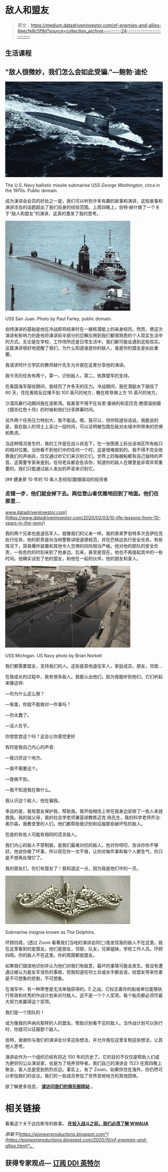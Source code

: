 # 敌人和盟友

> 原文：<https://medium.datadriveninvestor.com/of-enemies-and-allies-6eecfe8c5f9d?source=collection_archive---------24----------------------->

## 生活课程

## "**敌人**很微妙，我们怎么会如此受骗."—鲍勃·迪伦

![](img/4340e846eff8ed488c619e8cd5f85eb3.png)

The U.S. Navy ballistic missile submarine USS *George Washington,* circa in the 1970s. Public domain.

成为演讲会会员的好处之一是，我们可以听到许多有趣的故事和演讲，这些故事和演讲涉及的话题超出了我们自身的经验范围。上周四晚上，伯特·赫什做了一个关于“敌人和盟友”的演讲，这真的激发了我的思考。

![](img/b38078de3189360ec70f837dca0cf746.png)

USS San Juan. Photo by Paul Farley, public domain.

伯特演讲的基础是他在冷战即将结束时在一艘核潜艇上的亲身经历。然而，使这次演讲有影响力的是他将演讲前半部分的见解应用到我们都很熟悉的个人现实生活中的方式。无论是在学校、工作场所还是日常生活中，我们都可能会遇到这些现实。这篇演讲很好地提醒了我们，为什么知道谁是你的敌人，谁是你的盟友是如此重要。

我请求阿什兰学区的教师赫什先生允许我在这里分享他的演讲。

我今天的任务有两个。第一，识别敌人，第二，依靠盟军的支持。

在美国海军服役期间，我经历了许多天的压力。冷战期间，我在潜艇水下服役了 80 天，住在离核反应堆不到 100 英尺的地方，睡在核导弹上方 10 英尺的地方。

沙漠风暴行动期间我在波斯湾。我甚至不得不在肖恩·康纳利和亚历克·鲍德温拍摄《猎杀红色十月》的时候和他们分享屏幕时间。

另外两个任务压力特别大，我不能说。嗯，我可以，但你知道俗话说。我能说的是，我在敌人的领土上呆过一段时间，可以证明被包围在敌对水域中所带来的恐惧和焦虑。

当这种情况发生时，我的工作是在战斗状态下，在一张图表上标出该地区所有船只的相对位置。当你看不到他们中的任何一个时，这是很难做到的。我不得不完全依靠我们的声纳兵，仅仅通过听它们来识别它们。世界上的每艘船都有自己独特的声音，这需要专家来鉴别。任何老兵都会告诉你，知道你的敌人在哪里是非常非常重要的。我们只能通过敌人发出的声音来识别它。

[](https://www.datadriveninvestor.com/2020/02/03/10-life-lessons-from-10-years-in-the-gym/) [## 健身房 10 年的 10 条人生经验|数据驱动的投资者

### 走错一步，他们就会掉下去。两位登山者优雅地回到了地面。他们在那里…

www.datadriveninvestor.com](https://www.datadriveninvestor.com/2020/02/03/10-life-lessons-from-10-years-in-the-gym/) 

我的两个兄弟也是退伍军人，就像我们的父亲一样。我的弟弟罗伯特多次去伊拉克执行任务，他的职责是向当地警察讲授道德规范，并在巴格达执行安全任务。有些情况下，简易爆炸装置和其他令人恐惧的风险相当严峻。他对他的部队的安全负责，一些危险的时刻来到了他身边。后来，甚至是现在，他也不再提起其中的一些时间。他确实谈到了他的盟友，和他在一起的伙伴，他的朋友和家人。

![](img/0366b113f3df7bab8335bdf812d55457.png)

USS Michigan. US Navy photo by Brian Norkell

我们都需要盟友，支持我们的人。这些是其他退伍军人，家庭成员，朋友，邻居…

在我成长的过程中，我有很多敌人。我能认出他们，因为我能听到他们。它们听起来像这样:

—你为什么这么做？

—笨蛋，你就不能做对一件事吗？

—你太蠢了。

—没人在乎。

你想尝尝这个吗？这会让你感觉更好

有时是我自己内心的声音:

—我讨厌这个地方。

—我不需要这个。

—我做不到。

—我不知道我在做什么。

我认识这个敌人，他在骗我。

幸运的是，我有盟友保护我，帮助我。我开始相信上帝在我身边安排了一些人来拯救我。我的祖父母，我的社会学老师兼篮球教练迈克·扬先生，我的科学老师乔治·奥尔森，我教堂里的人们。他们都帮助我识别和征服那些破坏性的敌人。

在座的有些人可能有相同的谎言敌人。

我们内心的敌人不穿制服，是我们最难对抗的敌人。他对你唠叨，告诉你你不够好。他说你做了坏事，所以现在你一文不值，让你对每件事和每个人都生气，你只是不想再处理它了。

我的朋友们，你们有盟友了！我知道这一点，因为我是他们中的一员。

![](img/44f6ea1e0c98509c916ec23a02f9ac88.png)

Submarine insignia known as The Dolphins.

环顾四周，(透过 Zoom 看著我们当地的演讲会同仁)我发现我的敌人不在这里。我在这里看到的是盟友。他们是朋友，邻居，队友，兄弟姐妹，学校工作人员。环顾四周。你的敌人不在这里。你的周围都是盟友。

如果我们错误地识别并认为他们对我们有敌意，最坏的事情可能会发生。我没有遭遇过被认为是友军误伤的事故，但我知道任何士兵或水手都会说，给盟友带来伤害是不可想象的悲剧，不可想象。

在海军中，有一种荣誉是无法单独获得的。E 之战。它标志着你的船或单位能够执行有效和优秀的作战计划来对付敌人。这不是一个个人奖项。每个船员都必须尽最大努力来赢得这个奖项。

我们是一个团队的！

成为像我的声纳兵那样的人的盟友。帮助识别看不见的敌人。当作战计划可以执行时，你就可以征服那个敌人。

伯特，谢谢你与我们的演讲会分享这些想法，并允许我在这里复制这些想法，让其他人思考。

演讲会作为一个组织已经有将近 100 年的历史了。它的目的不仅仅是帮助人们成为更好的公众演说家，也是为了培养领导者。我们自己的演讲会 1523 在周四晚上聚会，客人总是受到热烈欢迎。事实上，有了 Zoom，如果你住在海外，你仍然可以参加我们的会议。我们的一些成员参加了世界其他地方的其他团体。

欲了解更多信息， [**请访问我们的俱乐部网站**](https://duluth.toastmastersclubs.org/?fbclid=IwAR3iGWc9QPCSrxB19bR5pjO5vOyDrBRIxW0PW8JOoQziSRkAFOrihBzPSHA) 。

# 相关链接

看看这个关于达拉斯号的故事。
[**在投入战斗之前，我们必须了解 WWAUA**](https://ennyman.medium.com/before-going-into-battle-we-must-know-wwaua-50d3aafe8f91)

*原载于*[*https://pioneerproductions.blogspot.com*](https://pioneerproductions.blogspot.com/2020/10/of-enemies-and-allies.html)*。*

## 获得专家观点— [订阅 DDI 英特尔](https://datadriveninvestor.com/ddi-intel)